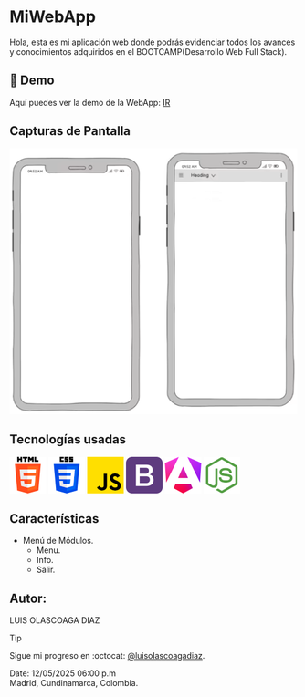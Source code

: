 # MiWebApp

Hola, esta es mi aplicación web donde podrás evidenciar todos los avances y conocimientos adquiridos en el BOOTCAMP(Desarrollo Web Full Stack).

## 🚀 Demo
Aquí puedes ver la demo de la WebApp: [IR](https://luisolascoagadiaz.github.io/bit-1)

## Capturas de Pantalla
![Wireframe](/public/img/wireframe.png)

## Tecnologías usadas
![HTML5](/public/img/html64x64.png)
![CSS 3](/public/img/css64x64.png)
![JavaScript](/public/img/js64X64.png)
![BOOTSTRAP 5](/public/img/bootstrap64x64.png)
![ANGULAR](/public/img/angular64x64.png)
![NODE](/public/img/node64x64.png)

## Características
* Menú de Módulos.
  - Menu.
  - Info.
  - Salir.

## Autor:
LUIS OLASCOAGA DIAZ

> [!TIP]
> Sigue mi progreso en :octocat: [@luisolascoagadiaz](https://www.github.com/luisolascoagadiaz).

Date: 12/05/2025 06:00 p.m  
Madrid, Cundinamarca, Colombia.